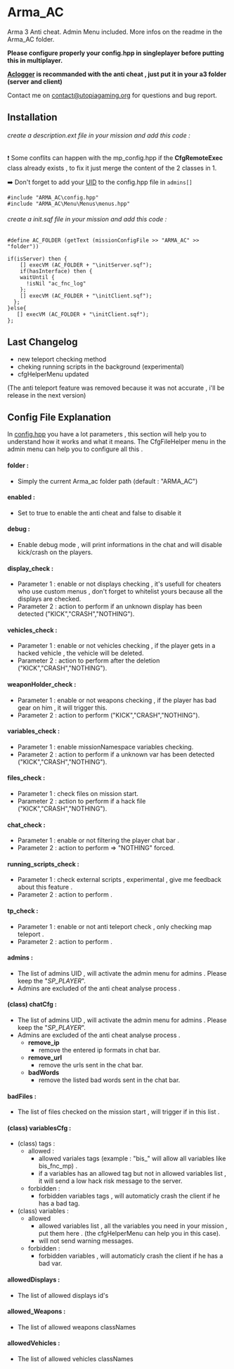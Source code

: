 # Arma_AC

Arma 3 Anti cheat.
Admin Menu included. 
More infos on the readme in the Arma_AC folder.

__Please configure properly your config.hpp in singleplayer before putting this in multiplayer.__

**[Aclogger](https://github.com/AmauryD/aclogger/) is recommanded with the anti cheat , just put it in your a3 folder (server and client)**

Contact me on contact@utopiagaming.org for questions and bug report.

## Installation

###### create a description.ext file in your mission and add this code : 

:heavy_exclamation_mark: Some conflits can happen with the mp_config.hpp if the **CfgRemoteExec** class already exists , to fix it just merge the content of the 2 classes in 1.

:arrow_right: Don't forget to add your [UID](https://community.bistudio.com/wiki/getPlayerUID) to the config.hpp file in `admins[]`

```sqf
#include "ARMA_AC\config.hpp"
#include "ARMA_AC\Menu\Menus\menus.hpp"
```

###### create a init.sqf file in your mission and add this code :

```sqf
#define AC_FOLDER (getText (missionConfigFile >> "ARMA_AC" >> "folder"))

if(isServer) then {
	[] execVM (AC_FOLDER + "\initServer.sqf");
	if(hasInterface) then {
	waitUntil {
	  !isNil "ac_fnc_log"
	};
	[] execVM (AC_FOLDER + "\initClient.sqf");
  };
}else{
   [] execVM (AC_FOLDER + "\initClient.sqf");
};
```

## Last Changelog

- new teleport checking method
- cheking running scripts in the background (experimental)
- cfgHelperMenu updated
  
  
(The anti teleport feature was removed because it was not accurate , i'll be release in the next version)

## Config File Explanation

In [config.hpp](https://github.com/AmauryD/Arma_AC/blob/master/ARMA_AC/config.hpp) you have a lot parameters , this section will help you to understand how it works and what it means.
The CfgFileHelper menu in the admin menu can help you to configure all this .

#### folder : 
- Simply the current Arma_ac folder path (default : "ARMA_AC")

#### enabled : 
- Set to true to enable the anti cheat and false to disable it

#### debug : 
- Enable debug mode , will print informations in the chat and will disable kick/crash on the players.

#### display_check : 
- Parameter 1 : enable or not displays checking , it's usefull for cheaters who use custom menus , don't forget to whitelist yours because all the displays are checked.
- Parameter 2 : action to perform if an unknown display has been detected ("KICK","CRASH","NOTHING").

#### vehicles_check : 
- Parameter 1 : enable or not vehicles checking , if the player gets in a hacked vehicle , the vehicle will be deleted.
- Parameter 2 : action to perform after the deletion ("KICK","CRASH","NOTHING").

#### weaponHolder_check : 
- Parameter 1 : enable or not weapons checking , if the player has bad gear on him , it will trigger this.
- Parameter 2 : action to perform ("KICK","CRASH","NOTHING").

#### variables_check : 
- Parameter 1 : enable missionNamespace variables checking.
- Parameter 2 : action to perform if a unknown var has been detected ("KICK","CRASH","NOTHING").

#### files_check : 
- Parameter 1 : check files on mission start.
- Parameter 2 : action to perform if a hack file ("KICK","CRASH","NOTHING").

#### chat_check : 
- Parameter 1 : enable or not filtering the player chat bar .
- Parameter 2 : action to perform => "NOTHING" forced.

#### running_scripts_check : 
- Parameter 1 : check external scripts , experimental , give me feedback about this feature .
- Parameter 2 : action to perform .

#### tp_check : 
- Parameter 1 : enable or not anti teleport check , only checking map teleport .
- Parameter 2 : action to perform .


#### admins :
- The list of admins UID , will activate the admin menu for admins . Please keep the "_SP_PLAYER_".
- Admins are excluded of the anti cheat analyse process .

#### (class) chatCfg :
- The list of admins UID , will activate the admin menu for admins . Please keep the "_SP_PLAYER_".
- Admins are excluded of the anti cheat analyse process .
	* __remove_ip__ 
		- remove the entered ip formats in chat bar.
    * __remove_url__ 
        - remove the urls sent in the chat bar.
    * __badWords__ 
		- remove the listed bad words sent in the chat bar.

#### badFiles : 
- The list of files checked on the mission start , will trigger if in this list .

#### (class) variablesCfg : 
- (class) tags :
	* allowed : 
	    - allowed variales tags (example : "bis_" will allow all variables like bis_fnc_mp) .
		- if a variables has an allowed tag but not in allowed variables list , it will send a low hack risk message to the server.
	* forbidden : 
		- forbidden variables tags , will automaticly crash the client if he has a bad tag.
- (class) variables :
	* allowed
		- allowed variables list , all the variables you need in your mission , put them here . (the cfgHelperMenu can help you in this case).
		- will not send warning messages.
	* forbidden : 
		- forbidden variables , will automaticly crash the client if he has a bad var.

#### allowedDisplays : 
- The list of allowed displays id's

#### allowed_Weapons :
- The list of allowed weapons classNames

#### allowedVehicles :
- The list of allowed vehicles classNames

